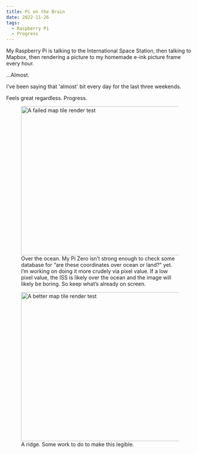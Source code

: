 ```yaml
---
title: Pi on the Brain
date: 2022-11-26
tags:
  - Raspberry Pi
  - Progress
---
```


My Raspberry Pi is talking to the International Space Station, then talking to Mapbox, then rendering a picture to my homemade e-ink picture frame every hour.

...Almost.

I’ve been saying that 'almost' bit every day for the last three weekends.

Feels great regardless. Progress.

<figure>
  <img src="{% src 'map-tile-2022-11-21-18-22-53-rendered.jpg' %}"
    srcset="{% srcset 'map-tile-2022-11-21-18-22-53-rendered.jpg' %}"
    alt="A failed map tile render test"
    width="800"
    height="400"
    loading="lazy">
  <figcaption>Over the ocean. My Pi Zero isn’t strong enough to check some database for “are these coordinates over ocean or land?” yet. I’m working on doing it more crudely via pixel value. If a low pixel value, the ISS is likely over the ocean and the image will likely be boring. So keep what’s already on screen.</figcaption>
</figure>

<figure>
  <img src="{% src 'map-tile-2022-11-21-18-16-40-rendered.jpg' %}"
    srcset="{% srcset 'map-tile-2022-11-21-18-16-40-rendered.jpg' %}"
    alt="A better map tile render test"
    width="800"
    height="400"
    loading="lazy">
  <figcaption>A ridge. Some work to do to make this legible.</figcaption>
</figure>
